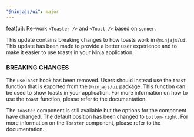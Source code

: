```yaml
---
"@ninjajs/ui": major
---
```


feat(ui): Re-work `<Toaster />` and `<Toast />` based on `sonner`.

This update contains breaking changes to how toasts work in `@ninjajs/ui`. This update has been made to provide a better user experience and to make it easier to use toasts in your Ninja application.

### BREAKING CHANGES

The `useToast` hook has been removed. Users should instead use the `toast` function that is exported from the `@ninjajs/ui` package. This function can be used to show toasts in your application. For more information on how to use the `toast` function, please refer to the documentation.

The `Toaster` component is still available but the options for the component have changed. The default position has been changed to `bottom-right`. For more information on the `Toaster` component, please refer to the documentation.
